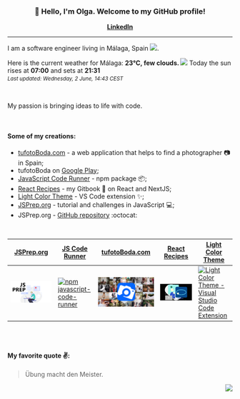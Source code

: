 <h3 align="center">👋 Hello, I'm Olga. Welcome to my GitHub profile! </h3>
<p align="center">
  <strong><a href="https://www.linkedin.com/in/olga-f/">LinkedIn</a></strong>
</p>

---

I am a software engineer living in Málaga, Spain <img src="https://image.flaticon.com/icons/svg/206/206724.svg" width="20"/>.


Here is the current weather for Málaga:
<b> 23°C, 
 few clouds.
</b> <img width="50" src=https:&#x2F;&#x2F;openweathermap.org&#x2F;img&#x2F;wn&#x2F;02d.png></img> Today the sun rises at
 <b>07:00</b> 
and sets at <b>21:31</b>
<br/>
<small><i>Last updated: Wednesday, 2 June, 14:43 CEST </i></small>
<br/>

<br/>
<p> My passion is bringing ideas to life with code. </p>
<br/>

#### Some of my creations:
- [tufotoBoda.com](https://tufotoboda.com/) - a web application that helps to find a photographer 📷 in Spain;
- tufotoBoda on [Google Play](https://play.google.com/store/apps/details?id=com.tufotoboda.app);
- [JavaScript Code Runner](https://www.npmjs.com/package/javascript-code-runner) - npm package 📦;
- [React Recipes](https://olga-f.gitbook.io/react/) - my Gitbook 📘 on React and NextJS;
- [Light Color Theme](https://marketplace.visualstudio.com/items?itemName=olga-f.light-color-theme) - VS Code extension ✨;
- [JSPrep.org](https://jsprep.org) - tutorial and challenges in JavaScript 💻;
- JSPrep.org - [GitHub repository](https://github.com/olga-f/jsprep.org) :octocat: 


<br/>



<div align="center">
      <table border="0" cellspacing="0" cellpadding="0">
    <thead>
      <tr>
             <th>
          <strong align="center"><a target=“_blank” href="https://jsprep.org">JSPrep.org</a></strong>
        </th>
          <th>
          <strong align="center"><a target=“_blank” href="https://www.npmjs.com/package/javascript-code-runner">JS Code Runner</a></strong>
        </th>
        <th>
          <strong align="center"><a target=“_blank” href="https://tufotoboda.com">tufotoBoda.com</a></strong>
        </th>
          <th>
          <strong align="center"><a target=“_blank” href="https://olga-f.gitbook.io/react/">React Recipes</a></strong>
        </th>
        <th>
          <strong align="center"><a target=“_blank” href="https://marketplace.visualstudio.com/items?itemName=olga-f.light-color-theme">Light Color Theme</a></strong>
        </th>
      </tr>
    </thead>
    <tbody>
      <tr>
                   <td>
           <a target=“_blank” href="https://jsprep.org">
            <img
              alt="JS Prep"
              src="https://raw.githubusercontent.com/olga-f/olga-f/master/img/jspreporg.jpg"
            />
          </a>
        </td>
             <td>
           <a target=“_blank” href="https://www.npmjs.com/package/javascript-code-runner">
            <img
              alt="npm javascript-code-runner"
              src="https://raw.github.com/olga-f/olga-f/master/img/npm.svg"
            />
          </a>
        </td>
        <td>
           <a target=“_blank” href="https://tufotoboda.com">
            <img
              alt="Wedding photographers in Spain"
              src="https://raw.githubusercontent.com/olga-f/olga-f/master/img/og.jpg"
            />
          </a>
        </td>
                <td>
          <a target=“_blank” href="https://olga-f.gitbook.io/react/">
            <img
              alt="Gitbook on React and NextJS"
              src="https://raw.githubusercontent.com/olga-f/olga-f/master/img/react.gif"
            />
          </a>
        </td>
        <td>
          <a target=“_blank” href="https://marketplace.visualstudio.com/items?itemName=olga-f.light-color-theme">
            <img
              alt="Light Color Theme - Visual Studio Code Extension"
              src="https://raw.github.com/olga-f/olga-f/master/img/vscode.png"
            />
          </a>
        </td>
      </tr>
    </tbody>
  </table>
<div>
 <br/>
 <br/>

<div align="left">



#### My favorite quote ✌️: 

> Übung macht den Meister.



</div>


<div align="right">
<img src="https://komarev.com/ghpvc/?username=olga-f&color=38A3A5">
</div>

